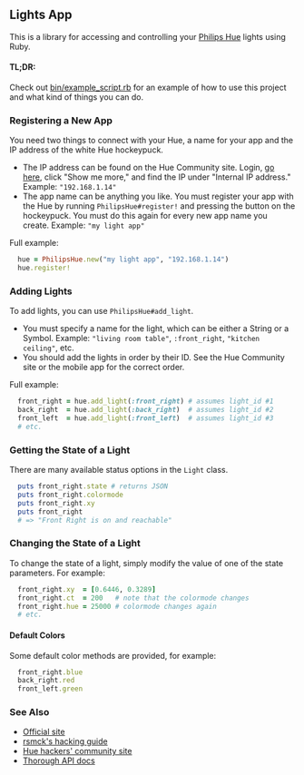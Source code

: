## Lights App

This is a library for accessing and controlling your [Philips Hue](http://www.meethue.com/) lights using Ruby.

#### TL;DR:

Check out [bin/example_script.rb](https://github.com/dmerrick/lights_app/blob/master/bin/example_script.rb) for an example of how to use this project and what kind of things you can do.


### Registering a New App

You need two things to connect with your Hue, a name for your app and the IP address of the white Hue hockeypuck.

* The IP address can be found on the Hue Community site. Login, [go here](https://www.meethue.com/en-US/user/preferencessmartbridge), click "Show me more," and find the IP under "Internal IP address." Example: `"192.168.1.14"`
* The app name can be anything you like. You must register your app with the Hue by running `PhilipsHue#register!` and pressing the button on the hockeypuck. You must do this again for every new app name you create. Example: `"my light app"`

Full example:
```ruby
  hue = PhilipsHue.new("my light app", "192.168.1.14")
  hue.register!
```


### Adding Lights

To add lights, you can use `PhilipsHue#add_light`.

* You must specify a name for the light, which can be either a String or a Symbol. Example: `"living room table"`, `:front_right`, `"kitchen ceiling"`, etc.
* You should add the lights in order by their ID. See the Hue Community site or the mobile app for the correct order.
 
Full example:
```ruby
  front_right = hue.add_light(:front_right) # assumes light_id #1
  back_right  = hue.add_light(:back_right)  # assumes light_id #2
  front_left  = hue.add_light(:front_left)  # assumes light_id #3
  # etc.
```

### Getting the State of a Light

There are many available status options in the `Light` class.

```ruby
  puts front_right.state # returns JSON
  puts front_right.colormode
  puts front_right.xy
  puts front_right
  # => "Front Right is on and reachable"
```


### Changing the State of a Light

To change the state of a light, simply modify the value of one of the state parameters. For example:

```ruby
  front_right.xy  = [0.6446, 0.3289]
  front_right.ct  = 200   # note that the colormode changes
  front_right.hue = 25000 # colormode changes again
  # etc.
```

#### Default Colors

Some default color methods are provided, for example:

```ruby
  front_right.blue
  back_right.red
  front_left.green
```


### See Also
* [Official site](https://www.meethue.com/en-US)
* [rsmck's hacking guide](http://rsmck.co.uk/hue)
* [Hue hackers' community site](http://www.everyhue.com/)
* [Thorough API docs](http://blog.ef.net/2012/11/02/philips-hue-api.html)

